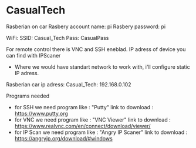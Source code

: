 # CasualTech

Rasberian on car
Rasbery account name: pi
Rasbery password:     pi

WiFi:
 SSID:   Casual_Tech
 Pass:   CasualPass

For remote control there is VNC and SSH eneblad.
IP adress of device you can find with IPScaner
 - Where we would have standart network to work with, i'll configure static IP adress.


Rasberian car ip adress: 
  Casual_Tech: 192.168.0.102
  


Programs needed
 - for SSH we need program like :     "Putty"                  link to download : https://www.putty.org
 - for VNC we need program like :     "VNC Viewer"             link to download : https://www.realvnc.com/en/connect/download/viewer/
 - for IP Scan we need program like : "Angry IP Scaner"        link to download : https://angryip.org/download/#windows
